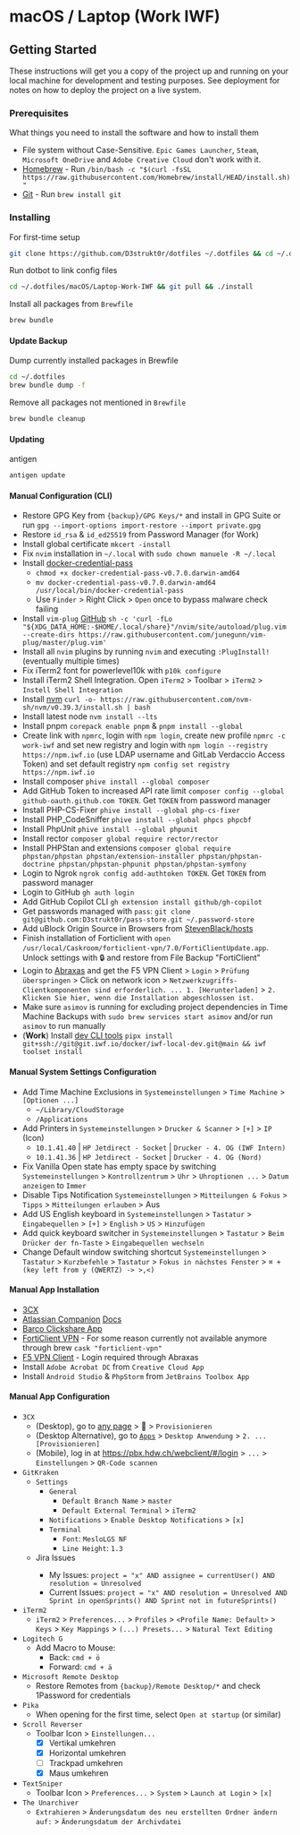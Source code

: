 # macOS / Laptop (Work IWF)

## Getting Started

These instructions will get you a copy of the project up and running on your local machine for development and testing purposes. See deployment for notes on how to deploy the project on a live system.

### Prerequisites

What things you need to install the software and how to install them

* File system without Case-Sensitive. `Epic Games Launcher`, `Steam`, `Microsoft OneDrive` and `Adobe Creative Cloud` don't work with it.
* [Homebrew](https://brew.sh/) - Run `/bin/bash -c "$(curl -fsSL https://raw.githubusercontent.com/Homebrew/install/HEAD/install.sh)"`
* [Git](https://git-scm.com/) - Run `brew install git`

### Installing

For first-time setup

```sh
git clone https://github.com/D3strukt0r/dotfiles ~/.dotfiles && cd ~/.dotfiles/macOS/Laptop-Work-IWF && ./install
```

Run dotbot to link config files

```sh
cd ~/.dotfiles/macOS/Laptop-Work-IWF && git pull && ./install
```

Install all packages from `Brewfile`

```sh
brew bundle
```

#### Update Backup

Dump currently installed packages in Brewfile

```sh
cd ~/.dotfiles
brew bundle dump -f
```

Remove all packages not mentioned in `Brewfile`

```sh
brew bundle cleanup
```

#### Updating

antigen

```sh
antigen update
```

#### Manual Configuration (CLI)

* Restore GPG Key from `{backup}/GPG Keys/*` and install in GPG Suite or run `gpg --import-options import-restore --import private.gpg`
* Restore `id_rsa` & `id_ed25519` from Password Manager (for Work)
* Install global certificate `mkcert -install`
* Fix `nvim` installation in `~/.local` with `sudo chown manuele -R ~/.local`
* Install [docker-credential-pass](https://github.com/docker/docker-credential-helpers/releases/download/v0.7.0/docker-credential-pass-v0.7.0.darwin-amd64)
  * `chmod +x docker-credential-pass-v0.7.0.darwin-amd64`
  * `mv docker-credential-pass-v0.7.0.darwin-amd64 /usr/local/bin/docker-credential-pass`
  * Use `Finder` > Right Click > `Open` once to bypass malware check failing
* Install `vim-plug` [GitHub](https://github.com/junegunn/vim-plug#unix-linux) `sh -c 'curl -fLo "${XDG_DATA_HOME:-$HOME/.local/share}"/nvim/site/autoload/plug.vim --create-dirs https://raw.githubusercontent.com/junegunn/vim-plug/master/plug.vim'`
* Install all `nvim` plugins by running `nvim` and executing `:PlugInstall!` (eventually multiple times)
* Fix iTerm2 font for powerlevel10k with `p10k configure`
* Install iTerm2 Shell Integration. Open `iTerm2` > Toolbar > `iTerm2` > `Instell Shell Integration`
* Install [nvm](https://github.com/nvm-sh/nvm) `curl -o- https://raw.githubusercontent.com/nvm-sh/nvm/v0.39.3/install.sh | bash`
* Install latest node `nvm install --lts`
* Install pnpm `corepack enable pnpm` & `pnpm install --global`
* Create link with `npmrc`, login with `npm login`, create new profile `npmrc -c work-iwf` and set new registry and login with `npm login --registry https://npm.iwf.io` (use LDAP username and GitLab Verdaccio Access Token) and set default registry `npm config set registry https://npm.iwf.io`
* Install composer `phive install --global composer`
* Add GitHub Token to increased API rate limit `composer config --global github-oauth.github.com TOKEN`. Get `TOKEN` from password manager
* Install PHP-CS-Fixer `phive install --global php-cs-fixer`
* Install PHP_CodeSniffer `phive install --global phpcs phpcbf`
* Install PhpUnit `phive install --global phpunit`
* Install rector `composer global require rector/rector`
* Install PHPStan and extensions `composer global require phpstan/phpstan phpstan/extension-installer phpstan/phpstan-doctrine phpstan/phpstan-phpunit phpstan/phpstan-symfony`
* Login to Ngrok `ngrok config add-authtoken TOKEN`. Get `TOKEN` from password manager
* Login to GitHub `gh auth login`
* Add GitHub Copilot CLI `gh extension install github/gh-copilot`
* Get passwords managed with `pass`: `git clone git@github.com:D3strukt0r/pass-store.git ~/.password-store`
* Add uBlock Origin Source in Browsers from [StevenBlack/hosts](https://github.com/StevenBlack/hosts)
* Finish installation of Forticlient with `open /usr/local/Caskroom/forticlient-vpn/7.0/FortiClientUpdate.app`. Unlock settings with 🔒 and restore from File Backup "FortiClient"
* Login to [Abraxas](https://uvek.abx-ras.ch/) and get the F5 VPN Client > `Login` > `Prüfung überspringen` > Click on network icon > `Netzwerkzugriffs-Clientkomponenten sind erforderlich. ... 1. [Herunterladen]` > `2. Klicken Sie hier, wenn die Installation abgeschlossen ist.`
* Make sure `asimov` is running for excluding project dependencies in Time Machine Backups with `sudo brew services start asimov` and/or run `asimov` to run manually
* (**Work**) Install [dev CLI tools](https://git.iwf.io/docker/iwf-local-dev) `pipx install git+ssh://git@git.iwf.io/docker/iwf-local-dev.git@main && iwf toolset install`

#### Manual System Settings Configuration

* Add Time Machine Exclusions in `Systemeinstellungen` > `Time Machine` > `[Optionen ...]`
  * `~/Library/CloudStorage`
  * `/Applications`
* Add Printers in `Systemeinstellungen` > `Drucker & Scanner` > `[+]` > `IP` (Icon)
  * `10.1.41.40` | `HP Jetdirect - Socket` | `Drucker - 4. OG (IWF Intern)`
  * `10.1.41.36` | `HP Jetdirect - Socket` | `Drucker - 4. OG (Nord)`
* Fix Vanilla Open state has empty space by switching `Systemeinstellungen` > `Kontrollzentrum` > `Uhr` > `Uhroptionen ...` > `Datum anzeigen` to `Immer`
* Disable Tips Notification `Systemeinstellungen` > `Mitteilungen & Fokus` > `Tipps` > `Mitteilungen erlauben` > Aus
* Add US English keyboard in `Systemeinstellungen` > `Tastatur` > `Eingabequellen` > `[+]` > `English` > `US` > `Hinzufügen`
* Add quick keyboard switcher in `Systemeinstellungen` > `Tastatur` > `Beim Drücker der fn-Taste` > `Eingabequellen wechseln`
* Change Default window switching shortcut `Systemeinstellungen` > `Tastatur` > `Kurzbefehle` > `Tastatur` > `Fokus in nächstes Fenster` > `⌘ + (key left from y (QWERTZ) -> >,<)`

#### Manual App Installation

* [3CX](https://pbx.hdw.ch/webclient/api/app/mac)
* [Atlassian Companion](https://update-nucleus.atlassian.com/Atlassian-Companion/291cb34fe2296e5fb82b83a04704c9b4/latest/darwin/x64/Atlassian%20Companion.dmg) [Docs](https://confluence.atlassian.com/doc/install-atlassian-companion-992678880.html)
* [Barco Clickshare App](https://www.barco.com/de/product/clickshare-app)
* [FortiClient VPN](https://www.fortinet.com/support/product-downloads#vpn) - For some reason currently not available anymore through brew `cask "forticlient-vpn"`
* [F5 VPN Client](https://uvek.abx-ras.ch/) - Login required through Abraxas
* Install `Adobe Acrobat DC` from `Creative Cloud App`
* Install `Android Studio` & `PhpStorm` from `JetBrains Toolbox App`

#### Manual App Configuration

* `3CX`
  * (Desktop), go to [any page](https://pbx.hdw.ch/webclient/#/people) > 🍎 > `Provisionieren`
  * (Desktop Alternative), go to [`Apps`](https://pbx.hdw.ch/webclient/#/apps) > `Desktop Anwendung` > `2. ... [Provisionieren]`
  * (Mobile), log in at <https://pbx.hdw.ch/webclient/#/login> > `...` > `Einstellungen` > `QR-Code scannen`
* `GitKraken`
  * `Settings`
    * `General`
      * `Default Branch Name` > `master`
      * `Default External Terminal` > `iTerm2`
    * `Notifications` > `Enable Desktop Notifications` > `[x]`
    * `Terminal`
      * `Font`: `MesloLGS NF`
      * `Line Height`: `1.3`
  * <Project> Jira Issues
    * My Issues: `project = "x" AND assignee = currentUser() AND resolution = Unresolved`
    * Current Issues: `project = "x" AND resolution = Unresolved AND Sprint in openSprints() AND Sprint not in futureSprints()`
* `iTerm2`
  * `iTerm2` > `Preferences...` > `Profiles` > `<Profile Name: Default>` > `Keys` > `Key Mappings` > `(...) Presets...` > `Natural Text Editing`
* `Logitech G`
  * Add Macro to Mouse:
    * Back: `cmd + ö`
    * Forward: `cmd + ä`
* `Microsoft Remote Desktop`
  * Restore Remotes from `{backup}/Remote Desktop/*` and check 1Password for credentials
* `Pika`
  * When opening for the first time, select `Open at startup` (or similar)
* `Scroll Reverser`
  * Toolbar Icon > `Einstellungen...`
    * [x] Vertikal umkehren
    * [x] Horizontal umkehren
    * [ ] Trackpad umkehren
    * [x] Maus umkehren
* `TextSniper`
  * Toolbar Icon > `Preferences...` > `System` > `Launch at Login` > `[x]`
* `The Unarchiver`
  * `Extrahieren` > `Änderungsdatum des neu erstellten Ordner ändern auf:` > `Änderungsdatum der Archivdatei`
